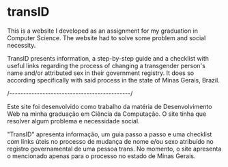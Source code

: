# transID
This is a website I developed as an assignment for my graduation in Computer Science.
The website had to solve some problem and social necessity.

TransID presents information, a step-by-step guide and a checklist with useful links regarding the process of changing a transgender person's name and/or attributed sex in their government registry.
It does so according specifically with said process in the state of Minas Gerais, Brazil.

/*--------------------------------------------*/

Este site foi desenvolvido como trabalho da matéria de Desenvolvimento Web na minha graduação em Ciência da Computação.
O site tinha que resolver algum problema e necessidade social.

"TransID" apresenta informação, um guia passo a passo e uma checklist com links úteis no processo de mudança de nome e/ou sexo atribuído no registro governamental de uma pessoa trans.
No momento, o site apresenta o mencionado apenas para o processo no estado de Minas Gerais.

